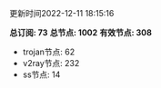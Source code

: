 更新时间2022-12-11 18:15:16

**总订阅: 73**
**总节点: 1002**
**有效节点: 308**
- trojan节点: 62
- v2ray节点: 232
- ss节点: 14
